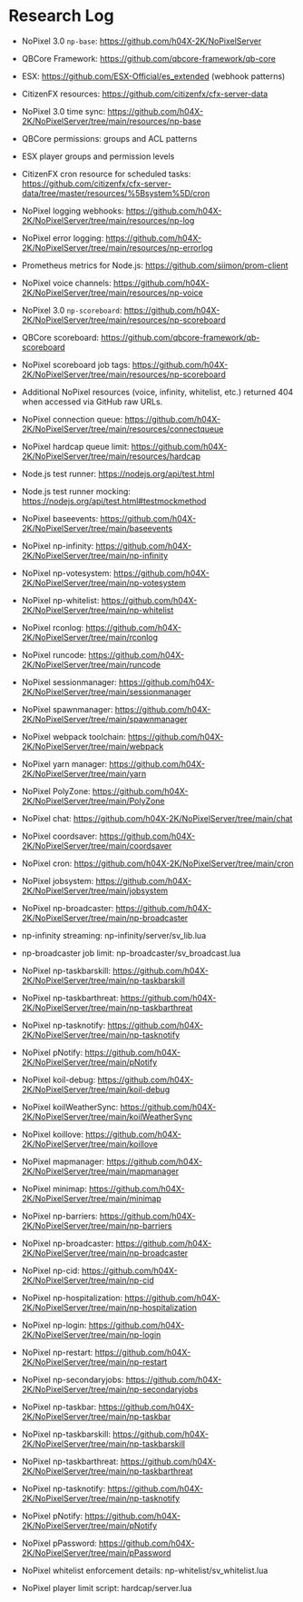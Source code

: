 # Research Log

- NoPixel 3.0 `np-base`: https://github.com/h04X-2K/NoPixelServer
- QBCore Framework: https://github.com/qbcore-framework/qb-core
- ESX: https://github.com/ESX-Official/es_extended (webhook patterns)
- CitizenFX resources: https://github.com/citizenfx/cfx-server-data
- NoPixel 3.0 time sync: https://github.com/h04X-2K/NoPixelServer/tree/main/resources/np-base
- QBCore permissions: groups and ACL patterns
- ESX player groups and permission levels
- CitizenFX cron resource for scheduled tasks: https://github.com/citizenfx/cfx-server-data/tree/master/resources/%5Bsystem%5D/cron
- NoPixel logging webhooks: https://github.com/h04X-2K/NoPixelServer/tree/main/resources/np-log
- NoPixel error logging: https://github.com/h04X-2K/NoPixelServer/tree/main/resources/np-errorlog
- Prometheus metrics for Node.js: https://github.com/siimon/prom-client
- NoPixel voice channels: https://github.com/h04X-2K/NoPixelServer/tree/main/resources/np-voice

- NoPixel 3.0 `np-scoreboard`: https://github.com/h04X-2K/NoPixelServer/tree/main/resources/np-scoreboard
- QBCore scoreboard: https://github.com/qbcore-framework/qb-scoreboard
- NoPixel scoreboard job tags: https://github.com/h04X-2K/NoPixelServer/tree/main/resources/np-scoreboard
- Additional NoPixel resources (voice, infinity, whitelist, etc.) returned 404 when accessed via GitHub raw URLs.
- NoPixel connection queue: https://github.com/h04X-2K/NoPixelServer/tree/main/resources/connectqueue
- NoPixel hardcap queue limit: https://github.com/h04X-2K/NoPixelServer/tree/main/resources/hardcap

- Node.js test runner: https://nodejs.org/api/test.html

- Node.js test runner mocking: https://nodejs.org/api/test.html#testmockmethod
- NoPixel baseevents: https://github.com/h04X-2K/NoPixelServer/tree/main/baseevents
- NoPixel np-infinity: https://github.com/h04X-2K/NoPixelServer/tree/main/np-infinity
- NoPixel np-votesystem: https://github.com/h04X-2K/NoPixelServer/tree/main/np-votesystem
- NoPixel np-whitelist: https://github.com/h04X-2K/NoPixelServer/tree/main/np-whitelist
- NoPixel rconlog: https://github.com/h04X-2K/NoPixelServer/tree/main/rconlog
- NoPixel runcode: https://github.com/h04X-2K/NoPixelServer/tree/main/runcode
- NoPixel sessionmanager: https://github.com/h04X-2K/NoPixelServer/tree/main/sessionmanager
- NoPixel spawnmanager: https://github.com/h04X-2K/NoPixelServer/tree/main/spawnmanager
- NoPixel webpack toolchain: https://github.com/h04X-2K/NoPixelServer/tree/main/webpack
- NoPixel yarn manager: https://github.com/h04X-2K/NoPixelServer/tree/main/yarn
- NoPixel PolyZone: https://github.com/h04X-2K/NoPixelServer/tree/main/PolyZone
- NoPixel chat: https://github.com/h04X-2K/NoPixelServer/tree/main/chat
- NoPixel coordsaver: https://github.com/h04X-2K/NoPixelServer/tree/main/coordsaver
- NoPixel cron: https://github.com/h04X-2K/NoPixelServer/tree/main/cron
- NoPixel jobsystem: https://github.com/h04X-2K/NoPixelServer/tree/main/jobsystem
- NoPixel np-broadcaster: https://github.com/h04X-2K/NoPixelServer/tree/main/np-broadcaster
- np-infinity streaming: np-infinity/server/sv_lib.lua
- np-broadcaster job limit: np-broadcaster/sv_broadcast.lua
- NoPixel np-taskbarskill: https://github.com/h04X-2K/NoPixelServer/tree/main/np-taskbarskill
- NoPixel np-taskbarthreat: https://github.com/h04X-2K/NoPixelServer/tree/main/np-taskbarthreat
- NoPixel np-tasknotify: https://github.com/h04X-2K/NoPixelServer/tree/main/np-tasknotify
- NoPixel pNotify: https://github.com/h04X-2K/NoPixelServer/tree/main/pNotify
- NoPixel koil-debug: https://github.com/h04X-2K/NoPixelServer/tree/main/koil-debug
- NoPixel koilWeatherSync: https://github.com/h04X-2K/NoPixelServer/tree/main/koilWeatherSync
- NoPixel koillove: https://github.com/h04X-2K/NoPixelServer/tree/main/koillove
- NoPixel mapmanager: https://github.com/h04X-2K/NoPixelServer/tree/main/mapmanager
- NoPixel minimap: https://github.com/h04X-2K/NoPixelServer/tree/main/minimap
- NoPixel np-barriers: https://github.com/h04X-2K/NoPixelServer/tree/main/np-barriers
- NoPixel np-broadcaster: https://github.com/h04X-2K/NoPixelServer/tree/main/np-broadcaster
- NoPixel np-cid: https://github.com/h04X-2K/NoPixelServer/tree/main/np-cid
- NoPixel np-hospitalization: https://github.com/h04X-2K/NoPixelServer/tree/main/np-hospitalization
- NoPixel np-login: https://github.com/h04X-2K/NoPixelServer/tree/main/np-login
- NoPixel np-restart: https://github.com/h04X-2K/NoPixelServer/tree/main/np-restart
- NoPixel np-secondaryjobs: https://github.com/h04X-2K/NoPixelServer/tree/main/np-secondaryjobs
- NoPixel np-taskbar: https://github.com/h04X-2K/NoPixelServer/tree/main/np-taskbar
- NoPixel np-taskbarskill: https://github.com/h04X-2K/NoPixelServer/tree/main/np-taskbarskill
- NoPixel np-taskbarthreat: https://github.com/h04X-2K/NoPixelServer/tree/main/np-taskbarthreat
- NoPixel np-tasknotify: https://github.com/h04X-2K/NoPixelServer/tree/main/np-tasknotify
- NoPixel pNotify: https://github.com/h04X-2K/NoPixelServer/tree/main/pNotify
- NoPixel pPassword: https://github.com/h04X-2K/NoPixelServer/tree/main/pPassword
- NoPixel whitelist enforcement details: np-whitelist/sv_whitelist.lua
- NoPixel player limit script: hardcap/server.lua